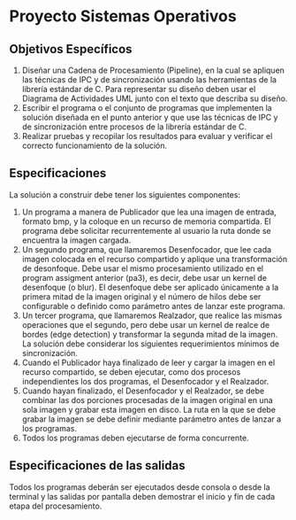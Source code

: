 # Proyecto Sistemas Operativos

## Objetivos Específicos

1.	Diseñar una Cadena de Procesamiento (Pipeline), en la cual se apliquen las técnicas de IPC y de sincronización usando las herramientas de la librería estándar de C. Para representar su diseño deben usar el Diagrama de Actividades UML junto con el texto que describa su diseño. 
2.	Escribir el programa o el conjunto de programas que implementen la solución diseñada en el punto anterior y que use las técnicas de IPC y de sincronización entre procesos de la librería estándar de C.
3.	Realizar pruebas y recopilar los resultados para evaluar y verificar el correcto funcionamiento de la solución. 

## Especificaciones

La solución a construir debe tener los siguientes componentes: 
1. Un programa a manera de Publicador que lea una imagen de entrada, formato bmp, y la coloque en un recurso de memoria compartida. El programa debe solicitar recurrentemente al usuario la ruta donde se encuentra la imagen cargada.
2. Un segundo programa, que llamaremos Desenfocador, que lee cada imagen colocada en el recurso compartido y aplique una transformación de desonfoque. Debe usar el mismo procesamiento utilizado en el program assigment anterior (pa3), es decir, debe usar un kernel de desenfoque (o blur). El desenfoque debe ser aplicado únicamente a la primera mitad de la imagen original y el número de hilos debe ser configurable o definido como parámetro antes de lanzar este programa.
3. Un tercer programa, que llamaremos Realzador, que realice las mismas operaciones que el segundo, pero debe usar un kernel de realce de bordes (edge detection) y transformar la segunda mitad de la imagen.
La solución debe considerar los siguientes requerimientos mínimos de sincronización.
1. Cuando el Publicador haya finalizado de leer y cargar la imagen en el recurso compartido, se deben ejecutar, como dos procesos independientes los dos programas, el Desenfocador y el Realzador.  
2. Cuando hayan finalizado, el Desenfocador y el Realzador, se debe combinar las dos porciones procesadas de la imagen original en una sola imagen y grabar esta imagen en disco. La ruta en la que se debe grabar la imagen se debe definir mediante parámetro antes de lanzar a los programas.
3. Todos los programas deben ejecutarse de forma concurrente. 

## Especificaciones de las salidas
Todos los programas deberán ser ejecutados desde consola o desde la terminal y las salidas por pantalla deben demostrar el inicio y fin de cada etapa del procesamiento.  


